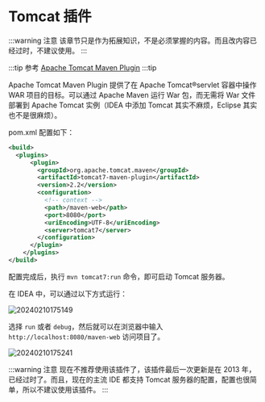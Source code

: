 # Tomcat 插件

:::warning 注意
该章节只是作为拓展知识，不是必须掌握的内容。而且改内容已经过时，不建议使用。
:::

:::tip 参考
[Apache Tomcat Maven Plugin](https://tomcat.apache.org/maven-plugin.html)
:::tip

Apache Tomcat Maven Plugin 提供了在 Apache Tomcat®servlet 容器中操作 WAR 项目的目标。可以通过 Apache Maven 运行 War 包，而无需将 War 文件部署到 Apache Tomcat 实例（IDEA 中添加 Tomcat 其实不麻烦，Eclipse 其实也不是很麻烦）。

pom.xml 配置如下：

```xml
<build>
  <plugins>
      <plugin>
        <groupId>org.apache.tomcat.maven</groupId>
        <artifactId>tomcat7-maven-plugin</artifactId>
        <version>2.2</version>
        <configuration>
          <!-- context -->
          <path>/maven-web</path>
          <port>8080</port>
          <uriEncoding>UTF-8</uriEncoding>
          <server>tomcat7</server>
        </configuration>
      </plugin>
    </plugins>
</build>
```

配置完成后，执行 `mvn tomcat7:run` 命令，即可启动 Tomcat 服务器。

在 IDEA 中，可以通过以下方式运行：

![20240210175149](https://djfmdresources.oss-cn-hangzhou.aliyuncs.com/athena/2024-02-10/20240210175149.png)

选择 `run` 或者 `debug`，然后就可以在浏览器中输入 `http://localhost:8080/maven-web` 访问项目了。

![20240210175241](https://djfmdresources.oss-cn-hangzhou.aliyuncs.com/athena/2024-02-10/20240210175241.png)

:::warning 注意
现在不推荐使用该插件了，该插件最后一次更新是在 2013 年，已经过时了。而且，现在的主流 IDE 都支持 Tomcat 服务器的配置，配置也很简单，所以不建议使用该插件。
:::
